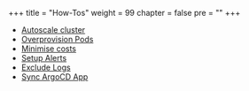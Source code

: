 +++
title = "How-Tos"
weight = 99
chapter = false
pre = ""
+++

* [Autoscale cluster](./autoscale-cluster)
* [Overprovision Pods](./overprovision-pods)
* [Minimise costs](./minimise-costs)
* [Setup Alerts](./setup-alerts)
* [Exclude Logs](./exclude-logs)
* [Sync ArgoCD App](./sync-argocd-app)

